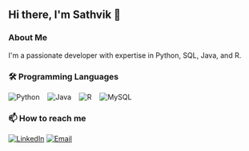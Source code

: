 
<!--
**Sathvik006/Sathvik006** is a ✨ _special_ ✨ repository because its `README.md` (this file) appears on your GitHub profile.

Here are some ideas to get you started:

- 🔭 I’m currently working on ...
- 🌱 I’m currently learning ...
- 👯 I’m looking to collaborate on ...
- 🤔 I’m looking for help with ...
- 💬 Ask me about ...
- 📫 How to reach me: ...
- 😄 Pronouns: ...
- ⚡ Fun fact: ...
-->
## Hi there, I'm Sathvik 👋

### About Me
I'm a passionate developer with expertise in Python, SQL, Java, and R.

### 🛠️ Programming Languages
<p align="left">
  <img src="https://img.shields.io/badge/Python-3776AB?style=for-the-badge&logo=python&logoColor=white" alt="Python"/>&nbsp;&nbsp;&nbsp;
  <img src="https://img.shields.io/badge/Java-ED8B00?style=for-the-badge&logo=java&logoColor=white" alt="Java"/>&nbsp;&nbsp;&nbsp;
  <img src="https://img.shields.io/badge/R-276DC3?style=for-the-badge&logo=r&logoColor=white" alt="R"/>&nbsp;&nbsp;&nbsp;
  <img src="https://img.shields.io/badge/MySQL-4479A1?style=for-the-badge&logo=mysql&logoColor=white" alt="MySQL"/>
</p>

### 📫 How to reach me
[![LinkedIn](https://img.shields.io/badge/-LinkedIn-0077B5?style=flat-square&logo=LinkedIn&logoColor=white)](https://www.linkedin.com/in/sathvik-r-27aa86178/)
[![Email](https://img.shields.io/badge/-Email-D14836?style=flat-square&logo=Gmail&logoColor=white)](mailto:sathvik081@gmail.com)


